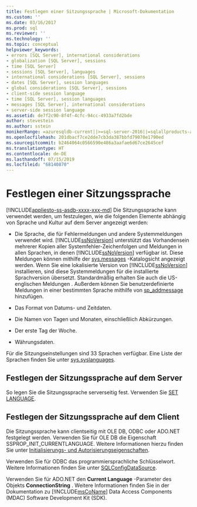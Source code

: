 ```yaml
---
title: Festlegen einer Sitzungssprache | Microsoft-Dokumentation
ms.custom: ''
ms.date: 03/16/2017
ms.prod: sql
ms.reviewer: ''
ms.technology: ''
ms.topic: conceptual
helpviewer_keywords:
- errors [SQL Server], international considerations
- globalization [SQL Server], sessions
- time [SQL Server]
- sessions [SQL Server], languages
- international considerations [SQL Server], sessions
- dates [SQL Server], session languages
- global considerations [SQL Server], sessions
- client-side session language
- time [SQL Server], session languages
- messages [SQL Server], international considerations
- server-side session language
ms.assetid: de7f2c90-8f4f-4cfc-94cc-4933a7fd2bde
author: stevestein
ms.author: sstein
monikerRange: =azuresqldb-current||>=sql-server-2016||=sqlallproducts-allversions||>=sql-server-linux-2017||=azuresqldb-mi-current
ms.openlocfilehash: 201dbacf7ce2dde7cb3da387bbfd79070e1790ed
ms.sourcegitcommit: b2464064c0566590e486a3aafae6d67ce2645cef
ms.translationtype: HT
ms.contentlocale: de-DE
ms.lasthandoff: 07/15/2019
ms.locfileid: "68140870"
---
```

# <a name="set-a-session-language"></a>Festlegen einer Sitzungssprache
[!INCLUDE[appliesto-ss-asdb-xxxx-xxx-md](../../includes/appliesto-ss-asdb-xxxx-xxx-md.md)]
  Die Sitzungssprache kann verwendet werden, um festzulegen, wie die folgenden Elemente abhängig von Sprache und Kultur auf dem Server angezeigt werden:  
  
-   Die Sprache, die für Fehlermeldungen und andere Systemmeldungen verwendet wird. [!INCLUDE[ssNoVersion](../../includes/ssnoversion-md.md)] unterstützt das Vorhandensein mehrerer Kopien aller Systemfehler-Zeichenfolgen und Meldungen in allen Sprachen, in denen [!INCLUDE[ssNoVersion](../../includes/ssnoversion-md.md)] verfügbar ist. Diese Meldungen können mithilfe der [sys.messages](../../relational-databases/system-catalog-views/messages-for-errors-catalog-views-sys-messages.md) -Katalogsicht angezeigt werden. Wenn Sie eine lokalisierte Version von [!INCLUDE[ssNoVersion](../../includes/ssnoversion-md.md)] installieren, sind diese Systemmeldungen für die installierte Sprachversion übersetzt. Standardmäßig erhalten Sie auch die US-englischen Meldungen . Außerdem können Sie benutzerdefinierte Meldungen in einer bestimmten Sprache mithilfe von [sp_addmessage](../../relational-databases/system-stored-procedures/sp-addmessage-transact-sql.md) hinzufügen.  
  
-   Das Format von Datums- und Zeitdaten.  
  
-   Die Namen von Tagen und Monaten, einschließlich Abkürzungen.  
  
-   Der erste Tag der Woche.  
  
-   Währungsdaten.  
  
 Für die Sitzungseinstellungen sind 33 Sprachen verfügbar. Eine Liste der Sprachen finden Sie unter [sys.syslanguages](../../relational-databases/system-compatibility-views/sys-syslanguages-transact-sql.md).  
  
## <a name="setting-the-session-language-from-the-server"></a>Festlegen der Sitzungssprache auf dem Server  
 So legen Sie die Sitzungssprache serverseitig fest. Verwenden Sie [SET LANGUAGE](../../t-sql/statements/set-language-transact-sql.md).  
  
## <a name="setting-the-session-language-from-the-client"></a>Festlegen der Sitzungssprache auf dem Client  
 Die Sitzungssprache kann clientseitig mit OLE DB, ODBC oder ADO.NET festgelegt werden. Verwenden Sie für OLE DB die Eigenschaft SSPROP_INIT_CURRENTLANGUAGE. Weitere Informationen hierzu finden Sie unter [Initialisierungs- und Autorisierungseigenschaften](../../relational-databases/native-client-ole-db-data-source-objects/initialization-and-authorization-properties.md).  
  
 Verwenden Sie für ODBC das programmiersprachliche Schlüsselwort. Weitere Informationen finden Sie unter [SQLConfigDataSource](../../relational-databases/native-client-odbc-api/sqlconfigdatasource.md).  
  
 Verwenden Sie für ADO.NET den **Current Language** -Parameter des Objekts **ConnectionString** . Weitere Informationen finden Sie in der Dokumentation zu [!INCLUDE[msCoName](../../includes/msconame-md.md)] Data Access Components (MDAC) Software Development Kit (SDK).  
  
  
